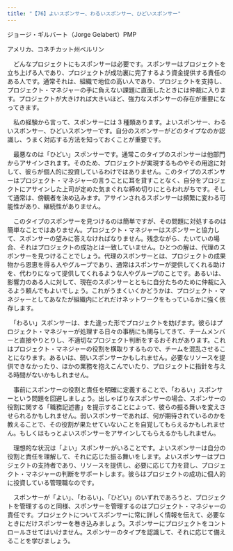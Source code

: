 ```yaml
---
title: "【76】よいスポンサー、わるいスポンサー、ひどいスポンサー"
---
```



ジョージ・ギルバート（Jorge Gelabert）PMP



アメリカ、コネチカット州ベルリン


　どんなプロジェクトにもスポンサーは必要です。スポンサーはプロジェクトを立ち上げる人であり、プロジェクトが成功裏に完了するよう資金提供する責任のある人です。通常それは、組織で地位の高い人であり、プロジェクトを支持し、プロジェクト・マネジャーの手に負えない課題に直面したときには仲裁に入ります。プロジェクトが大きければ大きいほど、強力なスポンサーの存在が重要になってきます。

　私の経験から言って、スポンサーには 3 種類あります。よいスポンサー、わるいスポンサー、ひどいスポンサーです。自分のスポンサーがどのタイプなのか認識し、うまく対応する方法を知っておくことが重要です。

　最悪なのは「ひどい」スポンサーです。通常このタイプのスポンサーは他部門からアサインされます。そのため、プロジェクトが実現するものやその用途に対して、彼らが個人的に投資しているわけではありません。このタイプのスポンサーはプロジェクト・マネジャーの言うことに耳を貸すことなく、自分をプロジェクトにアサインした上司が定めた気まぐれな締め切りにとらわれがちです。そして通常は、傍観者を決め込みます。アサインされるスポンサーは頻繁に変わる可能性があり、継続性がありません。

　このタイプのスポンサーを見つけるのは簡単ですが、その問題に対処するのは簡単なことではありません。プロジェクト・マネジャーはスポンサーと協力して、スポンサーの望みに答えなければなりません。残念ながら、たいていの場合、それはプロジェクトの成功とは一致していません。ひとつの解は、代理のスポンサーを見つけることでしょう。代理のスポンサーとは、プロジェクトの成果物から恩恵を得る人やグループであり、通常はスポンサーが提供してくれる助けを、代わりになって提供してくれるような人やグループのことです。あるいは、影響力のある人に対して、現在のスポンサーとともに自分たちのために仲裁に入るよう頼んでもよいでしょう。これがうまくいくかどうかは、プロジェクト・マネジャーとしてあなたが組織内にどれだけネットワークをもっているかに強く依存します。

　「わるい」スポンサーは、また違った形でプロジェクトを妨げます。彼らはプロジェクト・マネジャーが処理する日々の事柄にも関与してきて、チームメンバーと直接やりとりし、不適切なプロジェクト判断をするおそれがあります。これはプロジェクト・マネジャーの役割を横取りするもので、チームを混乱させることになります。あるいは、弱いスポンサーかもしれません。必要なリソースを提供できなかったり、ほかの業務を抱えこんでいたり、プロジェクトに指針を与える時間がないかもしれません。

　事前にスポンサーの役割と責任を明確に定義することで、「わるい」スポンサーという問題を回避しましょう。出しゃばりなスポンサーの場合、スポンサーの役割に関する「職務記述書」を提示することによって、彼らの振る舞いを変えさせられるかもしれません。弱いスポンサーであれば、何が期待されているのかを教えることで、その役割が果たせていないことを自覚してもらえるかもしれません。もしくはもっとよいスポンサーをアサインしてもらえるかもしれません。

　理想的な状況は「よい」スポンサーがいることです。よいスポンサーは自分の役割と責任を理解して、それに応じた振る舞いをします。よいスポンサーはプロジェクトの支持者であり、リソースを提供し、必要に応じて力を貸し、プロジェクト・マネジャーの判断をサポートします。彼らはプロジェクトの成功に個人的に投資している管理職なのです。

　スポンサーが「よい」、「わるい」、「ひどい」のいずれであろうと、プロジェクトを管理するのと同様、スポンサーを管理するのはプロジェクト・マネジャーの責任です。プロジェクトについてスポンサーに常に詳しく情報を伝えて、必要なときにだけスポンサーを巻き込みましょう。スポンサーにプロジェクトをコントロールさせてはいけません。スポンサーのタイプを認識して、それに応じて備えることを学びましょう。
